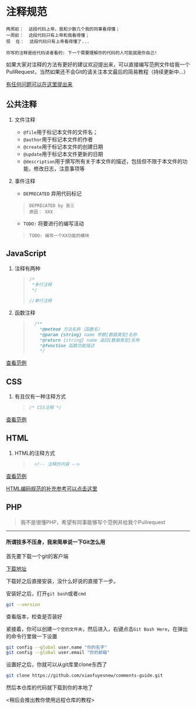 # 注释规范

    两周前：  这段代码上帝，我和少数几个我的同事看得懂；
    一周前：  这段代码只有上帝和我看得懂；
    现  在：  这段代码只有上帝看得懂了...

    你写的注释是给代码读者看的: 下一个需要理解你的代码的人可能就是你自己!


如果大家对注释的方法有更好的建议欢迎提出来，可以直接编写范例文件给我一个PullRequest，当然如果还不会Git的请关注本文最后的简易教程（持续更新中...）

[有任何问题可以在这里提出来](https://github.com/xiaofuyesnew/comments-guide/issues)

## 公共注释

1. 文件注释
    - `@file`用于标记本文件的文件名；
    - `@author`用于标记本文件的作者
    - `@create`用于标记本文件的创建日期
    - `@update`用于标记本文件更新的日期
    - `@description`用于撰写所有关于本文件的描述，包括但不限于本文件的功能，修改日志，注意事项等

2. 事件注释
    - `DEPRECATED` 弃用代码标记

    > ```
    > DEPRECATED by 张三 
    > 原因： XXX   
    > ```

    - `TODO:` 将要进行的编写活动

    > ```
    > TODO: 编写一个XX功能的模块
    > ```

## JavaScript

1. 注释有两种

    > ```javascript
    > /*
    >  *多行注释
    >  */
    > 
    > //单行注释
    > ```
2. 函数注释
    >```javascript
    >   /**
    >     *@method 方法名称（函数名）
    >     *@param {string} name 参数{数据类型}名称
    >     *@return {string} name 返回{数据类型}名称
    >     *@function 函数功能描述
    >     */
    >```

[查看范例](examples/index.js)

## CSS

1. 有且仅有一种注释方式

    > ```CSS
    > /* CSS注释 */
    > ```

[查看范例](examples/index.css)
## HTML
1. HTML的注释方式
    > ```html
    >   <!-- 注释的内容 -->
    > ```

[查看范例](examples/index.html)

[HTML编码规范的补充参考可以点击这里](http://www.runoob.com/html/html5-syntax.html)

## PHP

> 我不是很懂PHP，希望有同事能够写个范例并给我个Pullrequest

---

#### 所谓技多不压身，我来简单说一下Git怎么用

首先要下载一个git的客户端

[下载地址](https://git-scm.com/)

下载好之后直接安装，没什么好说的直接下一步。

安装好之后，打开`git bash`或者`cmd`
```bash
git --version
```
查看版本，检查是否装好

紧接着，你可以创建`一个空的文件夹`，然后进入，右键点击`Git Bash Here`，在弹出的命令行里做一下设置
```bash
git config --global user.name "你的名字"
git config --global user.email "你的邮箱"
```

设置好之后，你就可以从git库里clone东西了
```bash
git clone https://github.com/xiaofuyesnew/comments-guide.git
```

然后本仓库的代码就下载到你的本地了

<稍后会推出教你使用远程仓库的教程>
